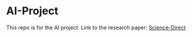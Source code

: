 # AI-Project
This repo is for the AI project.
Link to the research paper: [Science-Direct](https://www.sciencedirect.com/science/article/abs/pii/S0272884221014917)
